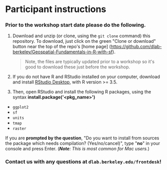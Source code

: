 # Participant instructions

### Prior to the workshop start date please do the following.

1. Download and unzip (or clone, using the `git clone` command) this repository. To download, just click on the green "Clone or download" button near the top of the repo's [home page] (https://github.com/dlab-berkeley/Geospatial-Fundamentals-in-R-with-sf). 
    > Note, the files are typically updated prior to a workshop so it's good to download these just before the workshop.


2. If you do not have R and RStudio installed on your computer, download and install [RStudio Desktop](https://rstudio.com/products/rstudio/), with R version >= 3.5.

3. Then, open RStudio and install the following R packages, using the syntax **install.package('<pkg_name>')** 
  * `ggplot2`
  * `sf`
  * `units`
  * `tmap`
  * `raster`

If you are __prompted by the question__, "Do you want to install from sources the package which needs compilation? (Yes/no/cancel)", type "**no**" in your console and press Enter. (***Note**: This is most common for Mac users.*)

<!-- 
TO DO add confirmation code that their packages are installed correctly
4. After installation is complete, open the ['01-core_concepts_and_plotting.html'](https://dlab-berkeley.github.io/Geospatial-Fundamentals-in-R-with-sf/01-core_concepts_and_plotting.html#1) file in the 'docs' folder, to launch Pthe slides for Part I.
-->

### Contact us with any questions at `dlab.berkeley.edu/frontdesk`!
